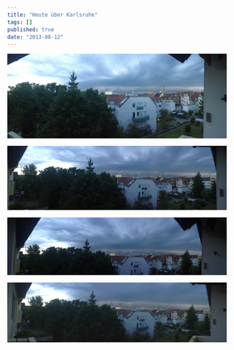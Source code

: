 ```yaml
---
title: "Heute über Karlsruhe"
tags: []
published: true
date: "2013-08-12"
---
```


![image011](./image011.jpg)

![image012](./image012.jpg)

![image014](./image014.jpg)

![image016](./image016.jpg)

